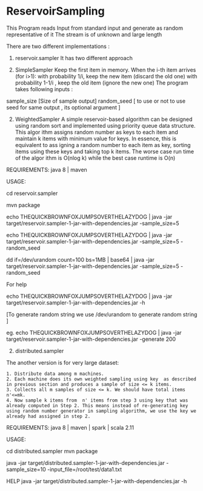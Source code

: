 # ReservoirSampling

This Program reads Input from standard input and generate as random representative of it 
The stream is of unknown and  large length 

There are two different implementations :

1.  reservoir.sampler
It has  two different approach 

1. SimpleSampler
	Keep the first item in memory.
	When the i-th item arrives (for  i>1):
		with probability 1/i, keep the new item (discard the old one)
		with probability  1-1/i , keep the old item (ignore the new one)
The program takes following inputs :

 sample_size [Size of sample output] 
 random_seed [ to use or not to use seed for same output , its optional argument ]


2. WeightedSampler
	A simple reservoir-based algorithm can be designed using random sort and implemented using priority queue data structure. This algor	       ithm assigns random number as keys to each item and maintain k items with minimum value for keys. In essence, this is equivalent to ass	      igning a random number to each item as key, sorting items using these keys and taking top k items. The worse case run time of the algor	     ithm is O(nlog k) while the best case runtime is  O(n)

REQUIREMENTS:
	java 8 |
	maven
	
USAGE:
 
cd reservoir.sampler

mvn package

echo THEQUICKBROWNFOXJUMPSOVERTHELAZYDOG | java  -jar target/reservoir.sampler-1-jar-with-dependencies.jar -sample_size=5

echo THEQUICKBROWNFOXJUMPSOVERTHELAZYDOG | java  -jar target/reservoir.sampler-1-jar-with-dependencies.jar -sample_size=5 -random_seed

dd if=/dev/urandom count=100 bs=1MB | base64  | java  -jar target/reservoir.sampler-1-jar-with-dependencies.jar -sample_size=5 -random_seed

For help 

echo THEQUICKBROWNFOXJUMPSOVERTHELAZYDOG | java  -jar target/reservoir.sampler-1-jar-with-dependencies.jar -h 



[To generate random string we use /dev/urandom  to generate random string ]

eg.
echo THEQUICKBROWNFOXJUMPSOVERTHELAZYDOG | java  -jar target/reservoir.sampler-1-jar-with-dependencies.jar -generate 200


 

2. distributed.sampler

The another version is for very large dataset:

	1. Distribute data among m machines.
	2. Each machine does its own weighted sampling using key  as described in previous section and produces a sample of size <= k items.
	3. Collects all m samples of size <= k. We should have total items n'<=mk.
	4. Now sample k items from  n' items from step 3 using key that was already computed in Step 2. This means instead of re-generating key 	using random number generator in sampling algorithm, we use the key we already had assigned in step 2.

REQUIREMENTS:
	java 8 |
	maven |
	spark |
	scala 2.11

USAGE:

  cd distributed.sampler
  mvn package 

  java -jar target/distributed.sampler-1-jar-with-dependencies.jar  -sample_size=10 -input_file=/root/test/data1.txt

  HELP 
  java -jar target/distributed.sampler-1-jar-with-dependencies.jar  -h




